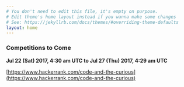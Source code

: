 ```yaml
---
# You don't need to edit this file, it's empty on purpose.
# Edit theme's home layout instead if you wanna make some changes
# See: https://jekyllrb.com/docs/themes/#overriding-theme-defaults
layout: home
---
```



### Competitions to Come

__Jul 22 (Sat) 2017, 4:30 am UTC to Jul 27 (Thu) 2017, 4:29 am UTC__

[https://www.hackerrank.com/code-and-the-curious](https://www.hackerrank.com/code-and-the-curious)
